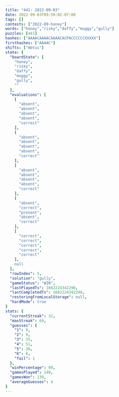 ```yaml
---
title: "441: 2022-09-03"
date: 2022-09-03T09:59:02-07:00
tags: []
contests: ["2022-09-honey"]
words: ["honey","risky","daffy","muggy","gully"]
puzzles: [441]
hashes: ["AAAACAAAACAAAACACPACCCCCCXXXXX"]
firsthashes: ["AAAAC"]
shifts: ["mbtui"]
state: {
  "boardState": [
    "honey",
    "risky",
    "daffy",
    "muggy",
    "gully",
    ""
  ],
  "evaluations": [
    [
      "absent",
      "absent",
      "absent",
      "absent",
      "correct"
    ],
    [
      "absent",
      "absent",
      "absent",
      "absent",
      "correct"
    ],
    [
      "absent",
      "absent",
      "absent",
      "absent",
      "correct"
    ],
    [
      "absent",
      "correct",
      "present",
      "absent",
      "correct"
    ],
    [
      "correct",
      "correct",
      "correct",
      "correct",
      "correct"
    ],
    null
  ],
  "rowIndex": 5,
  "solution": "gully",
  "gameStatus": "WIN",
  "lastPlayedTs": 1662224342298,
  "lastCompletedTs": 1662224342298,
  "restoringFromLocalStorage": null,
  "hardMode": true
}
stats: {
  "currentStreak": 32,
  "maxStreak": 69,
  "guesses": {
    "1": 0,
    "2": 9,
    "3": 35,
    "4": 51,
    "5": 36,
    "6": 8,
    "fail": 1
  },
  "winPercentage": 99,
  "gamesPlayed": 140,
  "gamesWon": 139,
  "averageGuesses": 4
}
---
```


<!-- more -->

